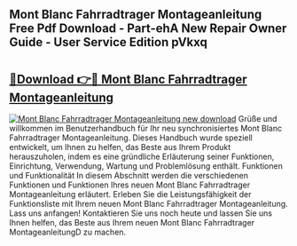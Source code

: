 ## Mont Blanc Fahrradtrager Montageanleitung Free Pdf Download - Part-ehA New Repair Owner Guide - User Service Edition pVkxq

# <h2><a href="http://df7k0wf.blite.top/?on=Mont+Blanc+Fahrradtrager+Montageanleitung">🔗Download 👉🔴 Mont Blanc Fahrradtrager Montageanleitung</a></h2>

[![Mont Blanc Fahrradtrager Montageanleitung new download](https://i.imgur.com/lujVjoI.png)](http://df7k0wf.blite.top/?on=Mont+Blanc+Fahrradtrager+Montageanleitung)
Grüße und willkommen im Benutzerhandbuch für Ihr neu synchronisiertes Mont Blanc Fahrradtrager Montageanleitung. Dieses Handbuch wurde speziell entwickelt, um Ihnen zu helfen, das Beste aus Ihrem Produkt herauszuholen, indem es eine gründliche Erläuterung seiner Funktionen, Einrichtung, Verwendung, Wartung und Problemlösung enthält. Funktionen und Funktionalität In diesem Abschnitt werden die verschiedenen Funktionen und Funktionen Ihres neuen Mont Blanc Fahrradtrager Montageanleitung erläutert. Erleben Sie die Leistungsfähigkeit der Funktionsliste mit Ihrem neuen Mont Blanc Fahrradtrager Montageanleitung. Lass uns anfangen! Kontaktieren Sie uns noch heute und lassen Sie uns Ihnen helfen, das Beste aus Ihrem neuen Mont Blanc Fahrradtrager MontageanleitungD zu machen.
